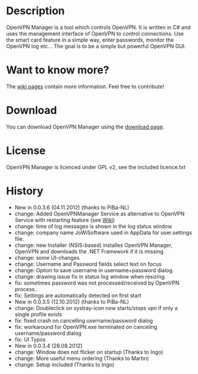 # Description

OpenVPN Manager is a tool which controls OpenVPN. It is written in C# and uses the management interface of OpenVPN to control connections.
Use the smart card feature in a simple way, enter passwords, monitor the OpenVPN log etc...
The goal is to be a simple but powerful OpenVPN GUI.

# Want to know more?

The [wiki pages](https://github.com/jochenwierum/openvpn-manager/wiki) contain more information. Feel free to contribute!

# Download

You can download OpenVPN Manager using the [download page](https://github.com/jochenwierum/openvpn-manager/downloads).

# License

OpenVPN Manager is licenced under GPL v2, see the included licence.txt

# History
 * New in 0.0.3.6 (04.11.2012) (thanks to PiBa-NL)
  * change: Added OpenVPNManager Service as alternative to OpenVPN Service with restarting feature (see [Wiki](https://github.com/jochenwierum/openvpn-manager/wiki/OpenVPNManagerService))
  * change: time of log messages is shown in the log status window
  * change: company name JoWiSoftware used in AppData for user.settings file.
  * change: new Installer (NSIS-based) installes OpenVPN Manager, OpenVPN and downloads the .NET Framework if it is missing
  * change: some UI-changes
  * change: Username and Password fields select text on focus
  * change: Option to save username in username+password dialog.
  * change: drawing issue fix in status log window when resizing.
  * fix: sometimes password was not processed/received by OpenVPN process..
  * fix: Settings are automatically detected on first start
 * New in 0.0.3.5 (12.10.2012) (thanks to PiBa-NL)
  * change: Doubleclick on systray-icon now starts/stops vpn if only a single profile exists
  * fix: fixed crash on cancelling username/password dialog
  * fix: workaround for OpenVPN.exe terminated on canceling username/password dialog
  * fix: UI Typos
 * New in 0.0.3.4 (28.08.2012)
  * change: Window does not flicker on startup (Thanks to Ingo)
  * change: More useful menu ordering (Thanks to Martin)
  * change: Setup included (Thanks to Ingo)
